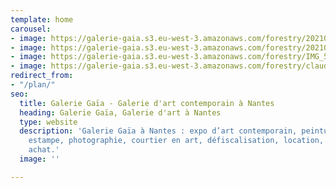```yaml
---
template: home
carousel:
- image: https://galerie-gaia.s3.eu-west-3.amazonaws.com/forestry/20210326_WIDE_Artefacts_Gaia_EPonsaud_05.jpg
- image: https://galerie-gaia.s3.eu-west-3.amazonaws.com/forestry/20210329_WIDE_Artefacts_Gaia_EPonsaud_53.jpg
- image: https://galerie-gaia.s3.eu-west-3.amazonaws.com/forestry/IMG_5302.jpg
- image: https://galerie-gaia.s3.eu-west-3.amazonaws.com/forestry/claude-viallat-sans-titre-13.jpg
redirect_from:
- "/plan/"
seo:
  title: Galerie Gaïa - Galerie d'art contemporain à Nantes
  heading: Galerie Gaïa, Galerie d'art à Nantes
  type: website
  description: 'Galerie Gaïa à Nantes : expo d’art contemporain, peinture, sculpture,
    estampe, photographie, courtier en art, défiscalisation, location, prêt avant
    achat.'
  image: ''

---
```

